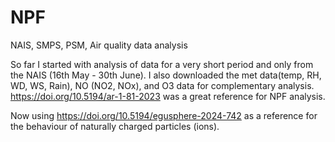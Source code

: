 # NPF
NAIS, SMPS, PSM, Air quality data analysis

So far I started with analysis of data for a very short period and only from the NAIS (16th May - 30th June). I also downloaded the met data(temp, RH, WD, WS, Rain), NO (NO2, NOx), and O3 data for complementary analysis.
https://doi.org/10.5194/ar-1-81-2023 was a great reference for NPF analysis.

Now using https://doi.org/10.5194/egusphere-2024-742 as a reference for the behaviour of naturally charged particles (ions).
